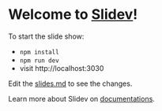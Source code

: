 # Welcome to [Slidev](https://github.com/slidevjs/slidev)!

To start the slide show:

- `npm install`
- `npm run dev`
- visit http://localhost:3030

Edit the [slides.md](./typeclass-introduction.md) to see the changes.

Learn more about Slidev on [documentations](https://sli.dev/).
